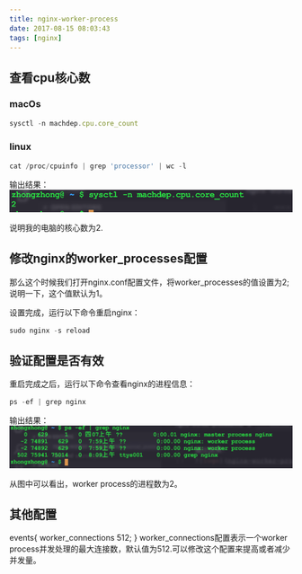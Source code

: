 ```yaml
---
title: nginx-worker-process
date: 2017-08-15 08:03:43
tags: [nginx]
---
```


## 查看cpu核心数
### macOs
```js
sysctl -n machdep.cpu.core_count
```
### linux
```js
cat /proc/cpuinfo | grep 'processor' | wc -l
```

输出结果：
![logo](nginx-worker-process/1.png)

说明我的电脑的核心数为2.


## 修改nginx的worker_processes配置
那么这个时候我们打开nginx.conf配置文件，将worker_processes的值设置为2;
说明一下，这个值默认为1。

设置完成，运行以下命令重启nginx：
```js
sudo nginx -s reload
```

## 验证配置是否有效
重启完成之后，运行以下命令查看nginx的进程信息：
```js
ps -ef | grep nginx
```
输出结果：
![logo](nginx-worker-process/2.png)

从图中可以看出，worker process的进程数为2。

## 其他配置

events{
      worker_connections 512;
}
worker_connections配置表示一个worker process并发处理的最大连接数，默认值为512.可以修改这个配置来提高或者减少并发量。
